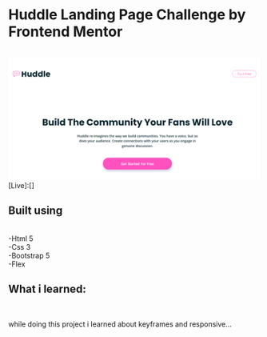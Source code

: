 
<h1>Huddle Landing Page Challenge by Frontend Mentor</h1>
<br>
<img src = "https://github.com/D-pak24/Frontend-Mentor-Huddle-landing-page/blob/3fd70321128e3925ccae4b146d5675bbc8667dd7/images/huddle-project-preview.png">
<br>
[Live]:[]
<br>
<h2>Built using</h2> 
<br>
-Html 5
<br>
-Css 3
<br>
-Bootstrap 5
<br>
-Flex
<br>
<h2>What i learned:</h2>
<br>
<p>while doing this project i learned about keyframes and responsive...</p>

